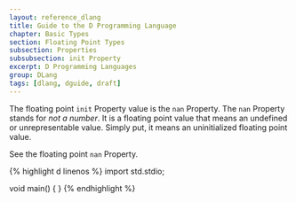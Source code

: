 ```yaml
---
layout: reference_dlang
title: Guide to the D Programming Language
chapter: Basic Types
section: Floating Point Types
subsection: Properties
subsubsection: init Property
excerpt: D Programming Languages
group: DLang
tags: [dlang, dguide, draft]
---
```


The floating point `init` Property value is the `nan` Property.
The `nan` Property stands for _not a number_.
It is a floating point value that means an undefined or unrepresentable value.
Simply put, it means an uninitialized floating point value.

See the floating point `nan` Property.

{% highlight d linenos %}
import std.stdio;

void main() {
}
{% endhighlight %}